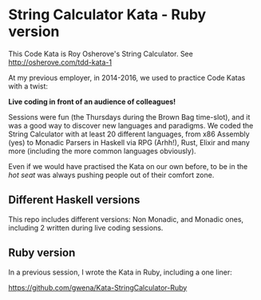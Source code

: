 # String Calculator Kata - Ruby version

This Code Kata is Roy Osherove's String Calculator. See http://osherove.com/tdd-kata-1

At my previous employer, in 2014-2016, we used to practice Code Katas with a twist:

**Live coding in front of an audience of colleagues!**

Sessions were fun (the Thursdays during the Brown Bag time-slot), and it was a good way to discover new languages and paradigms. We coded the String Calculator with at least 20 different languages, from x86 Assembly (yes) to Monadic Parsers in Haskell via RPG (Arhh!), Rust, Elixir and many more (including the more common languages obviously). 

Even if we would have practised the Kata on our own before, to be in the *hot seat* was always pushing people out of their comfort zone.

## Different Haskell versions

This repo includes different versions: Non Monadic, and Monadic ones, including 2 written during live coding sessions.

## Ruby version

In a previous session, I wrote the Kata in Ruby, including a one liner:

https://github.com/gwena/Kata-StringCalculator-Ruby
